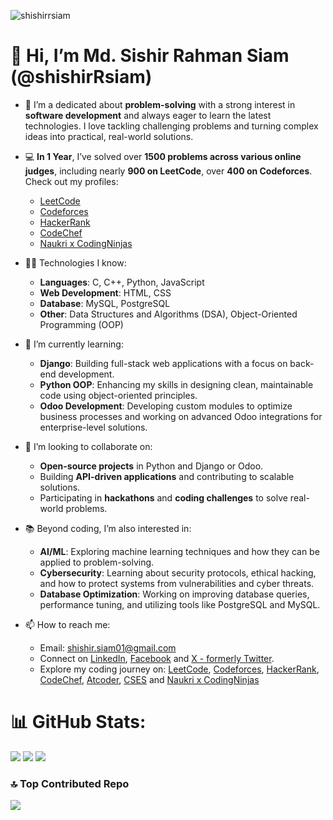 <p align="left"> <img src="https://komarev.com/ghpvc/?username=shishirrsiam&label=Profile%20views&color=0e75b6&style=flat" alt="shishirrsiam" /> </p>


# 👋 Hi, I’m Md. Sishir Rahman Siam (@shishirRsiam)

- 👀 I’m a dedicated about **problem-solving** with a strong interest in **software development** and always eager to learn the latest technologies. I love tackling challenging problems and turning complex ideas into practical, real-world solutions.

- 💻 **In 1 Year**, I’ve solved over **1500 problems across various online judges**, including nearly **900 on LeetCode**, over **400 on Codeforces**. Check out my profiles:
  - [LeetCode](https://leetcode.com/u/shishirRsiam)
  - [Codeforces](https://codeforces.com/profile/shishirRsiam)
  - [HackerRank](https://www.hackerrank.com/shishirRsiam)
  - [CodeChef](https://www.codechef.com/users/shishirrsiam)
  - [Naukri x CodingNinjas](https://www.naukri.com/code360/profile/shishirRsiam)
  
  <!-- - [Naukri]() -->

  
- 🧑‍💻 Technologies I know:
  - **Languages**: C, C++, Python, JavaScript
  - **Web Development**: HTML, CSS
  - **Database**: MySQL, PostgreSQL 
  - **Other**: Data Structures and Algorithms (DSA), Object-Oriented Programming (OOP)

- 🌱 I’m currently learning:
  - **Django**: Building full-stack web applications with a focus on back-end development.
  - **Python OOP**: Enhancing my skills in designing clean, maintainable code using object-oriented principles.
  - **Odoo Development**: Developing custom modules to optimize business processes and working on advanced Odoo integrations for enterprise-level solutions.
  <!-- - **Web Development**: Exploring modern front-end frameworks like React and Vue.js to create dynamic user experiences. -->




- 💞️ I’m looking to collaborate on:
  - **Open-source projects** in Python and Django or Odoo.
  - Building **API-driven applications** and contributing to scalable solutions.
  - Participating in **hackathons** and **coding challenges** to solve real-world problems.

- 📚 Beyond coding, I’m also interested in:
  - **AI/ML**: Exploring machine learning techniques and how they can be applied to problem-solving.
  - **Cybersecurity**: Learning about security protocols, ethical hacking, and how to protect systems from vulnerabilities and cyber threats.
  - **Database Optimization**: Working on improving database queries, performance tuning, and utilizing tools like PostgreSQL and MySQL.

- 📫 How to reach me:
  - Email: [shishir.siam01@gmail.com](shishir.siam01@gmail.com)
  - Connect on [LinkedIn](https://www.linkedin.com/in/shishirrsiam), [Facebook](https://www.facebook.com/shishirRsiam) and [X - formerly Twitter](https://x.com/shishirRsiam).
  - Explore my coding journey on: [LeetCode](https://leetcode.com/u/shishirRsiam), [Codeforces](https://codeforces.com/profile/shishirRsiam), [HackerRank](https://www.hackerrank.com/shishirRsiam), [CodeChef](https://www.codechef.com/users/shishirrsiam), [Atcoder](https://atcoder.jp/users/shishirRsiam), [CSES](https://cses.fi/user/223987) and [Naukri x CodingNinjas](https://www.naukri.com/code360/profile/shishirRsiam)
  
<!-- - 😄 Pronouns: He/Him -->

<!-- - ⚡ Fun fact:
  - Currently, I'm **single**. 
  - ‼️ **HIRING** ‼️ Looking for someone to take care of me. Full-time only. 😄 -->


# 📊 GitHub Stats:
![](https://github-readme-stats.vercel.app/api?username=shishirRsiam&theme=gruvbox&hide_border=false&include_all_commits=true&count_private=true)
![](https://github-readme-streak-stats.herokuapp.com/?user=shishirRsiam&theme=gruvbox&hide_border=false)
![](https://github-readme-stats.vercel.app/api/top-langs/?username=shishirRsiam&theme=gruvbox&hide_border=false&include_all_commits=true&count_private=true&layout=compact)

### 🔝 Top Contributed Repo
![](https://github-contributor-stats.vercel.app/api?username=shishirRsiam&limit=5&theme=dark&combine_all_yearly_contributions=true)

<!-- <div align="center" style="display: flex; flex-direction: row; justify-content: space-between;">
    <img src="https://github-readme-stats.vercel.app/api/top-langs?username=shishirrsiam&show_icons=true&locale=en&layout=compact" alt="shishirrsiam" />
    <img src="https://github-readme-streak-stats.herokuapp.com/?user=shishirrsiam&" alt="shishirrsiam" />
</div> -->
